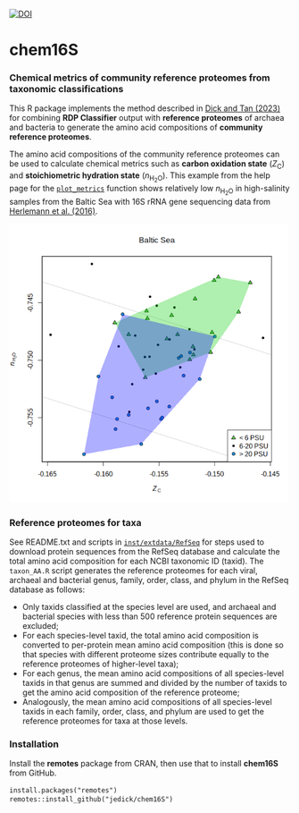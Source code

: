 [![DOI](https://zenodo.org/badge/DOI/10.5281/zenodo.6793059.svg)](https://doi.org/10.5281/zenodo.6793059)

# chem16S

### Chemical metrics of community reference proteomes from taxonomic classifications

This R package implements the method described in [Dick and Tan (2023)](https://doi.org/10.1007/s00248-022-01988-9) for combining **RDP Classifier** output with **reference proteomes** of archaea and bacteria to generate the amino acid compositions of **community reference proteomes**.

The amino acid compositions of the community reference proteomes can be used to calculate chemical metrics such as **carbon oxidation state** (*Z*<sub>C</sub>) and **stoichiometric hydration state** (*n*<sub>H<sub>2</sub>O</sub>).
This example from the help page for the [`plot_metrics`](man/plot_metrics.Rd) function shows relatively low *n*<sub>H<sub>2</sub>O</sub> in high-salinity samples from the Baltic Sea with 16S rRNA gene sequencing data from [Herlemann et al. (2016)](https://doi.org/10.3389/fmicb.2016.01883).

<!-- Default image is too big
![chem16S::plot_metrics example: Baltic Sea nH2O-Zc plot](inst/images/plot_metrics.png)
-->
<img src="inst/images/plot_metrics.png" alt="chem16S::plot_metrics example: Baltic Sea nH2O-Zc plot" width="500" />

### Reference proteomes for taxa

See README.txt and scripts in [`inst/extdata/RefSeq`](inst/extdata/RefSeq) for steps used to download protein sequences from the RefSeq database and calculate the total amino acid composition for each NCBI taxonomic ID (taxid).
The `taxon_AA.R` script generates the reference proteomes for each viral, archaeal and bacterial genus, family, order, class, and phylum in the RefSeq database as follows:

* Only taxids classified at the species level are used, and archaeal and bacterial species with less than 500 reference protein sequences are excluded;
* For each species-level taxid, the total amino acid composition is converted to per-protein mean amino acid composition (this is done so that species with different proteome sizes contribute equally to the reference proteomes of higher-level taxa);
* For each genus, the mean amino acid compositions of all species-level taxids in that genus are summed and divided by the number of taxids to get the amino acid composition of the reference proteome;
* Analogously, the mean amino acid compositions of all species-level taxids in each family, order, class, and phylum are used to get the reference proteomes for taxa at those levels.

### Installation

Install the **remotes** package from CRAN, then use that to install **chem16S** from GitHub.

```
install.packages("remotes")
remotes::install_github("jedick/chem16S")
```
